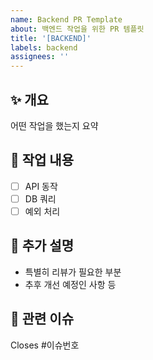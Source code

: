 ```yaml
---
name: Backend PR Template
about: 백엔드 작업을 위한 PR 템플릿
title: '[BACKEND]'
labels: backend
assignees: ''
---
```


## ✨ 개요

어떤 작업을 했는지 요약

## 🔨 작업 내용

- [ ] API 동작
- [ ] DB 쿼리
- [ ] 예외 처리

## 📝 추가 설명

- 특별히 리뷰가 필요한 부분
- 추후 개선 예정인 사항 등

## 🔗 관련 이슈

Closes #이슈번호
